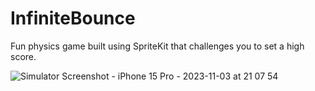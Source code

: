 # InfiniteBounce
Fun physics game built using SpriteKit that challenges you to set a high score.


![Simulator Screenshot - iPhone 15 Pro - 2023-11-03 at 21 07 54](https://github.com/Robertm339/InfiniteBounce/assets/71312299/e1c702f6-fccb-423c-8e35-d28eda4092cd)
